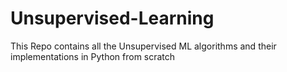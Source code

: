 # Unsupervised-Learning
This Repo contains all the Unsupervised ML algorithms and their implementations in Python from scratch
